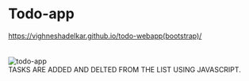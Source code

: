 # Todo-app
https://vighneshadelkar.github.io/todo-webapp(bootstrap)/
<br>
<br><br>
![todo-app](https://user-images.githubusercontent.com/74565079/206997272-c9310016-ba6a-4903-9349-58efda035593.jpg)
<BR>
TASKS ARE ADDED AND DELTED FROM THE LIST USING JAVASCRIPT.
